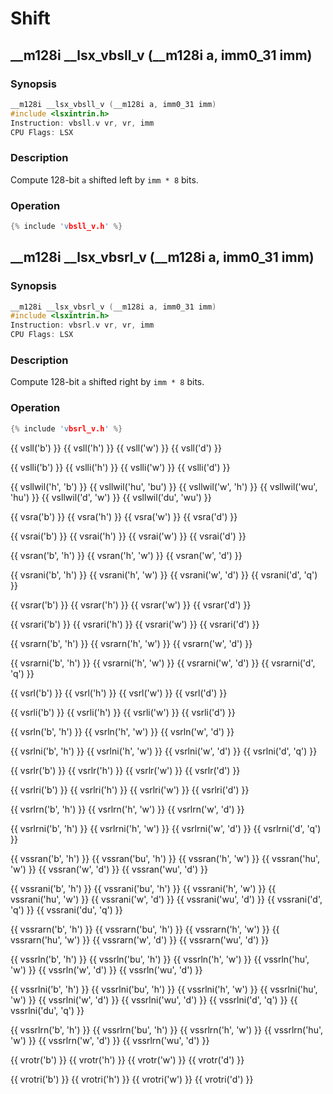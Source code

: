 # Shift

## __m128i __lsx_vbsll_v (__m128i a, imm0_31 imm)

### Synopsis

```c++
__m128i __lsx_vbsll_v (__m128i a, imm0_31 imm)
#include <lsxintrin.h>
Instruction: vbsll.v vr, vr, imm
CPU Flags: LSX
```

### Description

Compute 128-bit `a` shifted left by `imm * 8` bits.

### Operation

```c++
{% include 'vbsll_v.h' %}
```

## __m128i __lsx_vbsrl_v (__m128i a, imm0_31 imm)

### Synopsis

```c++
__m128i __lsx_vbsrl_v (__m128i a, imm0_31 imm)
#include <lsxintrin.h>
Instruction: vbsrl.v vr, vr, imm
CPU Flags: LSX
```

### Description

Compute 128-bit `a` shifted right by `imm * 8` bits.

### Operation

```c++
{% include 'vbsrl_v.h' %}
```

{{ vsll('b') }}
{{ vsll('h') }}
{{ vsll('w') }}
{{ vsll('d') }}

{{ vslli('b') }}
{{ vslli('h') }}
{{ vslli('w') }}
{{ vslli('d') }}

{{ vsllwil('h', 'b') }}
{{ vsllwil('hu', 'bu') }}
{{ vsllwil('w', 'h') }}
{{ vsllwil('wu', 'hu') }}
{{ vsllwil('d', 'w') }}
{{ vsllwil('du', 'wu') }}

{{ vsra('b') }}
{{ vsra('h') }}
{{ vsra('w') }}
{{ vsra('d') }}

{{ vsrai('b') }}
{{ vsrai('h') }}
{{ vsrai('w') }}
{{ vsrai('d') }}

{{ vsran('b', 'h') }}
{{ vsran('h', 'w') }}
{{ vsran('w', 'd') }}

{{ vsrani('b', 'h') }}
{{ vsrani('h', 'w') }}
{{ vsrani('w', 'd') }}
{{ vsrani('d', 'q') }}

{{ vsrar('b') }}
{{ vsrar('h') }}
{{ vsrar('w') }}
{{ vsrar('d') }}

{{ vsrari('b') }}
{{ vsrari('h') }}
{{ vsrari('w') }}
{{ vsrari('d') }}

{{ vsrarn('b', 'h') }}
{{ vsrarn('h', 'w') }}
{{ vsrarn('w', 'd') }}

{{ vsrarni('b', 'h') }}
{{ vsrarni('h', 'w') }}
{{ vsrarni('w', 'd') }}
{{ vsrarni('d', 'q') }}

{{ vsrl('b') }}
{{ vsrl('h') }}
{{ vsrl('w') }}
{{ vsrl('d') }}

{{ vsrli('b') }}
{{ vsrli('h') }}
{{ vsrli('w') }}
{{ vsrli('d') }}

{{ vsrln('b', 'h') }}
{{ vsrln('h', 'w') }}
{{ vsrln('w', 'd') }}

{{ vsrlni('b', 'h') }}
{{ vsrlni('h', 'w') }}
{{ vsrlni('w', 'd') }}
{{ vsrlni('d', 'q') }}

{{ vsrlr('b') }}
{{ vsrlr('h') }}
{{ vsrlr('w') }}
{{ vsrlr('d') }}

{{ vsrlri('b') }}
{{ vsrlri('h') }}
{{ vsrlri('w') }}
{{ vsrlri('d') }}

{{ vsrlrn('b', 'h') }}
{{ vsrlrn('h', 'w') }}
{{ vsrlrn('w', 'd') }}

{{ vsrlrni('b', 'h') }}
{{ vsrlrni('h', 'w') }}
{{ vsrlrni('w', 'd') }}
{{ vsrlrni('d', 'q') }}

{{ vssran('b', 'h') }}
{{ vssran('bu', 'h') }}
{{ vssran('h', 'w') }}
{{ vssran('hu', 'w') }}
{{ vssran('w', 'd') }}
{{ vssran('wu', 'd') }}

{{ vssrani('b', 'h') }}
{{ vssrani('bu', 'h') }}
{{ vssrani('h', 'w') }}
{{ vssrani('hu', 'w') }}
{{ vssrani('w', 'd') }}
{{ vssrani('wu', 'd') }}
{{ vssrani('d', 'q') }}
{{ vssrani('du', 'q') }}

{{ vssrarn('b', 'h') }}
{{ vssrarn('bu', 'h') }}
{{ vssrarn('h', 'w') }}
{{ vssrarn('hu', 'w') }}
{{ vssrarn('w', 'd') }}
{{ vssrarn('wu', 'd') }}

{{ vssrln('b', 'h') }}
{{ vssrln('bu', 'h') }}
{{ vssrln('h', 'w') }}
{{ vssrln('hu', 'w') }}
{{ vssrln('w', 'd') }}
{{ vssrln('wu', 'd') }}

{{ vssrlni('b', 'h') }}
{{ vssrlni('bu', 'h') }}
{{ vssrlni('h', 'w') }}
{{ vssrlni('hu', 'w') }}
{{ vssrlni('w', 'd') }}
{{ vssrlni('wu', 'd') }}
{{ vssrlni('d', 'q') }}
{{ vssrlni('du', 'q') }}

{{ vssrlrn('b', 'h') }}
{{ vssrlrn('bu', 'h') }}
{{ vssrlrn('h', 'w') }}
{{ vssrlrn('hu', 'w') }}
{{ vssrlrn('w', 'd') }}
{{ vssrlrn('wu', 'd') }}

{{ vrotr('b') }}
{{ vrotr('h') }}
{{ vrotr('w') }}
{{ vrotr('d') }}

{{ vrotri('b') }}
{{ vrotri('h') }}
{{ vrotri('w') }}
{{ vrotri('d') }}
